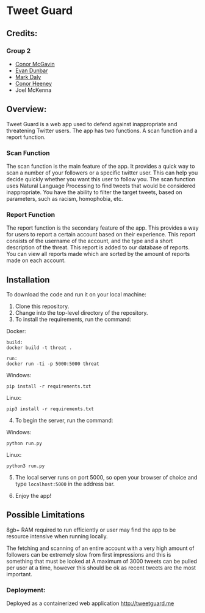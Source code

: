 # Tweet Guard
## Credits:
### Group 2
* [Conor McGavin](https://github.com/conormcgavin)
* [Evan Dunbar](https://github.com/pkia)
* [Mark Daly](https://github.com/MarkDaly64)
* [Conor Heeney](https://github.com/ConorH99)
* Joel McKenna

## Overview:
Tweet Guard is a web app used to defend against inappropriate and threatening Twitter users. The app has two functions. A scan function and a report function. 

### Scan Function
The scan function is the main feature of the app. It provides a quick way to scan a number of your followers or a specific twitter user. This can help you decide quickly whether you want this user to follow you. The scan function uses Natural Language Processing to find tweets that would be considered inappropriate. You have the ability to filter the target tweets, based on parameters, such as racism, homophobia, etc.

### Report Function
The report function is the secondary feature of the app. This provides a way for users to report a certain account based on their experience. This report consists of the username of the account, and the type and a short description of the threat. This report is added to our database of reports. You can view all reports made which are sorted by the amount of reports made on each account.

## Installation
To download the code and run it on your local machine:

1. Clone this repository.
2. Change into the top-level directory of the repository.
3. To install the requirements, run the command:

Docker:

```
build:
docker build -t threat .

run:
docker run -ti -p 5000:5000 threat
```

Windows:
``` shell
pip install -r requirements.txt
```

Linux:
``` shell
pip3 install -r requirements.txt
```

4. To begin the server, run the command:

Windows:
``` shell
python run.py
```

Linux:
```shell
python3 run.py
```

5. The local server runs on port 5000, so open your browser of choice and type `localhost:5000` in the address bar.

6. Enjoy the app!

## Possible Limitations

8gb+ RAM required to run efficiently or user may find the app to be resource intensive when running locally.


The fetching and scanning of an entire account with a very high amount of followers can be extremely slow from first impressions and this is something that must be looked at 
A maximum of 3000 tweets can be pulled per user at a time, however this should be ok as recent tweets are the most important.


### Deployment:
Deployed as a containerized web application
http://tweetguard.me

